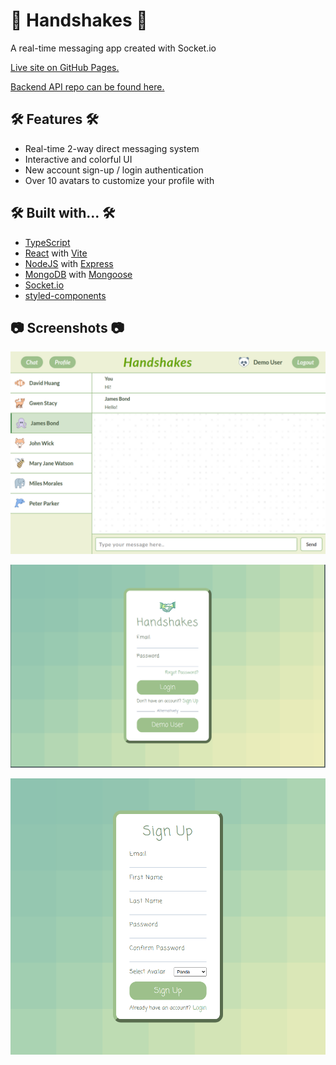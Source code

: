 # 🤝 Handshakes 🤝

A real-time messaging app created with Socket.io

[Live site on GitHub Pages.](https://hwhuang27.github.io/handshakes-client/)

[Backend API repo can be found here.](https://github.com/hwhuang27/handshakes-api)

## 🛠️ Features 🛠️
- Real-time 2-way direct messaging system
- Interactive and colorful UI
- New account sign-up / login authentication
- Over 10 avatars to customize your profile with

## 🛠️ Built with... 🛠️

- [TypeScript](https://www.typescriptlang.org/)
- [React](https://react.dev/) with [Vite](https://vitejs.dev/)
- [NodeJS](https://nodejs.org/en) with [Express](https://expressjs.com/)
- [MongoDB](https://www.mongodb.com/) with [Mongoose](https://mongoosejs.com/docs/)
- [Socket.io](https://socket.io/)
- [styled-components](https://styled-components.com/)

## 📷 Screenshots 📷

![Chat](https://raw.githubusercontent.com/hwhuang27/handshakes-client/main/public/screenshots/chat.png)

![Login](https://raw.githubusercontent.com/hwhuang27/handshakes-client/main/public/screenshots/login.png)

![Register](https://raw.githubusercontent.com/hwhuang27/handshakes-client/main/public/screenshots/register.png)